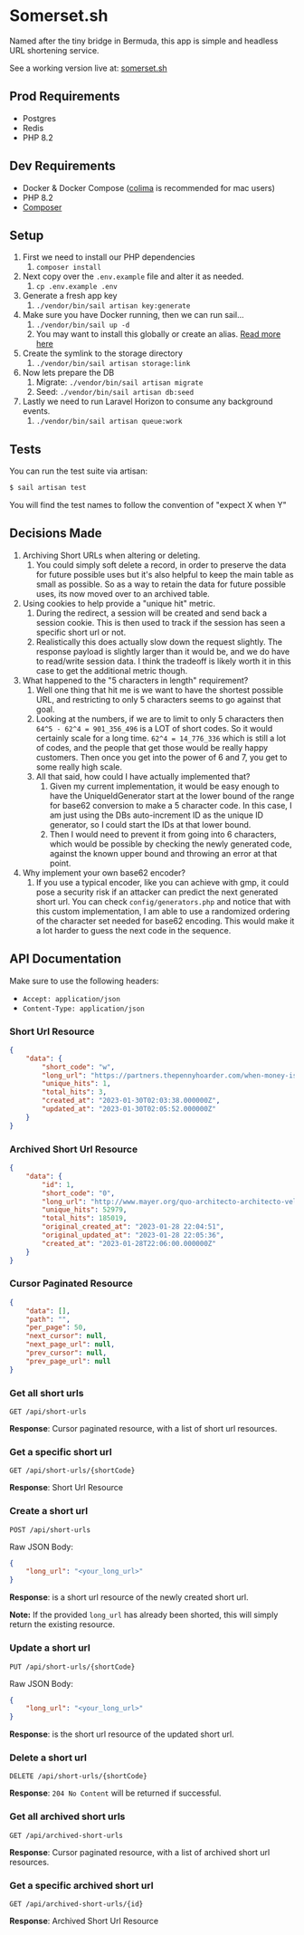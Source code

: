 # Somerset.sh

Named after the tiny bridge in Bermuda, this app is simple and headless URL shortening service.

See a working version live at: [somerset.sh](http://somerset.sh)

## Prod Requirements

- Postgres
- Redis
- PHP 8.2

## Dev Requirements

- Docker & Docker Compose ([colima](https://github.com/abiosoft/colima) is recommended for mac users)
- PHP 8.2
- [Composer](https://getcomposer.org/)

## Setup

1. First we need to install our PHP dependencies
    1. `composer install`
3. Next copy over the `.env.example` file and alter it as needed.
    1. `cp .env.example .env`
4. Generate a fresh app key
    1. `./vendor/bin/sail artisan key:generate`
5. Make sure you have Docker running, then we can run sail...
    1. `./vendor/bin/sail up -d`
    2. You may want to install this globally or create an alias. [Read more here](https://laravel.com/docs/9.x/sail)
6. Create the symlink to the storage directory
    1. `./vendor/bin/sail artisan storage:link`
7. Now lets prepare the DB
    1. Migrate: `./vendor/bin/sail artisan migrate`
    2. Seed: `./vendor/bin/sail artisan db:seed`
9. Lastly we need to run Laravel Horizon to consume any background events.
    1. `./vendor/bin/sail artisan queue:work`

## Tests

You can run the test suite via artisan:
```bash
$ sail artisan test
```

You will find the test names to follow the convention of "expect X when Y"

## Decisions Made

1. Archiving Short URLs when altering or deleting.
    1. You could simply soft delete a record, in order to preserve the data for future possible uses
        but it's also helpful to keep the main table as small as possible. So as a way to retain the
        data for future possible uses, its now moved over to an archived table.
2. Using cookies to help provide a "unique hit" metric.
    1. During the redirect, a session will be created and send back a session cookie. This is then
        used to track if the session has seen a specific short url or not.
    2. Realistically this does actually slow down the request slightly. The response payload is slightly
        larger than it would be, and we do have to read/write session data. I think the tradeoff is
        likely worth it in this case to get the additional metric though.
3. What happened to the "5 characters in length" requirement?
    1. Well one thing that hit me is we want to have the shortest possible URL, and restricting to only 5 characters
        seems to go against that goal.
    2. Looking at the numbers, if we are to limit to only 5 characters then `64^5 - 62^4 = 901_356_496` is a LOT of short codes.
        So it would certainly scale for a long time. `62^4 = 14_776_336` which is still a lot of codes, and the people that get those
        would be really happy customers. Then once you get into the power of 6 and 7, you get to some really high scale.
    3. All that said, how could I have actually implemented that?
        1. Given my current implementation, it would be easy enough to have the UniqueIdGenerator start at the lower
            bound of the range for base62 conversion to make a 5 character code. In this case, I am just using
            the DBs auto-increment ID as the unique ID generator, so I could start the IDs at that lower bound.
        2. Then I would need to prevent it from going into 6 characters, which would be possible by checking the newly
            generated code, against the known upper bound and throwing an error at that point.
4. Why implement your own base62 encoder?
    1. If you use a typical encoder, like you can achieve with gmp, it could pose a security
        risk if an attacker can predict the next generated short url. You can check `config/generators.php`
        and notice that with this custom implementation, I am able to use a randomized ordering
        of the character set needed for base62 encoding. This would make it a lot harder
        to guess the next code in the sequence.

## API Documentation

Make sure to use the following headers:
- `Accept: application/json`
- `Content-Type: application/json`

### Short Url Resource
```json
{
    "data": {
        "short_code": "w",
        "long_url": "https://partners.thepennyhoarder.com/when-money-is-tight-desktop/?aff_id=342&utm_source=firefox&utm_medium=paidnative&aff_sub3=when-money-is-tight",
        "unique_hits": 1,
        "total_hits": 3,
        "created_at": "2023-01-30T02:03:38.000000Z",
        "updated_at": "2023-01-30T02:05:52.000000Z"
    }
}
```

### Archived Short Url Resource
```json
{
    "data": {
        "id": 1,
        "short_code": "0",
        "long_url": "http://www.mayer.org/quo-architecto-architecto-velit",
        "unique_hits": 52979,
        "total_hits": 185019,
        "original_created_at": "2023-01-28 22:04:51",
        "original_updated_at": "2023-01-28 22:05:36",
        "created_at": "2023-01-28T22:06:00.000000Z"
    }
}
```

### Cursor Paginated Resource
```json
{
    "data": [],
    "path": "",
    "per_page": 50,
    "next_cursor": null,
    "next_page_url": null,
    "prev_cursor": null,
    "prev_page_url": null
}
```

### Get all short urls

`GET /api/short-urls`

**Response**: Cursor paginated resource, with a list of short url resources.

### Get a specific short url

`GET /api/short-urls/{shortCode}`

**Response**: Short Url Resource

### Create a short url

`POST /api/short-urls`

Raw JSON Body:
```json
{
    "long_url": "<your_long_url>"
}
```

**Response**: is a short url resource of the newly created short url.

**Note:** If the provided `long_url` has already been shorted, this will simply return
the existing resource.

### Update a short url

`PUT /api/short-urls/{shortCode}`

Raw JSON Body:
```json
{
    "long_url": "<your_long_url>"
}
```

**Response**: is the short url resource of the updated short url.

### Delete a short url

`DELETE /api/short-urls/{shortCode}`

**Response**: `204 No Content` will be returned if successful.

### Get all archived short urls

`GET /api/archived-short-urls`

**Response**: Cursor paginated resource, with a list of archived short url resources.

### Get a specific archived short url

`GET /api/archived-short-urls/{id}`

**Response**: Archived Short Url Resource
